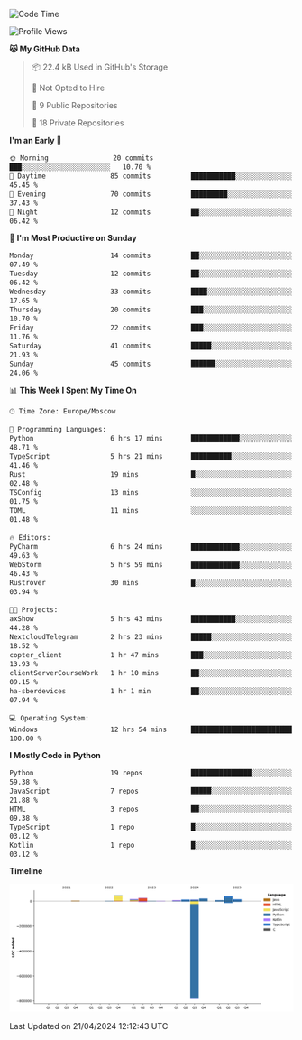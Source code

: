 <!--START_SECTION:waka-->
![Code Time](http://img.shields.io/badge/Code%20Time-271%20hrs%2041%20mins-blue)

![Profile Views](http://img.shields.io/badge/Profile%20Views-0-blue)

**🐱 My GitHub Data** 

> 📦 22.4 kB Used in GitHub's Storage 
 > 
> 🚫 Not Opted to Hire
 > 
> 📜 9 Public Repositories 
 > 
> 🔑 18 Private Repositories 
 > 
**I'm an Early 🐤** 

```text
🌞 Morning                20 commits          ███░░░░░░░░░░░░░░░░░░░░░░   10.70 % 
🌆 Daytime                85 commits          ███████████░░░░░░░░░░░░░░   45.45 % 
🌃 Evening                70 commits          █████████░░░░░░░░░░░░░░░░   37.43 % 
🌙 Night                  12 commits          ██░░░░░░░░░░░░░░░░░░░░░░░   06.42 % 
```
📅 **I'm Most Productive on Sunday** 

```text
Monday                   14 commits          ██░░░░░░░░░░░░░░░░░░░░░░░   07.49 % 
Tuesday                  12 commits          ██░░░░░░░░░░░░░░░░░░░░░░░   06.42 % 
Wednesday                33 commits          ████░░░░░░░░░░░░░░░░░░░░░   17.65 % 
Thursday                 20 commits          ███░░░░░░░░░░░░░░░░░░░░░░   10.70 % 
Friday                   22 commits          ███░░░░░░░░░░░░░░░░░░░░░░   11.76 % 
Saturday                 41 commits          █████░░░░░░░░░░░░░░░░░░░░   21.93 % 
Sunday                   45 commits          ██████░░░░░░░░░░░░░░░░░░░   24.06 % 
```


📊 **This Week I Spent My Time On** 

```text
🕑︎ Time Zone: Europe/Moscow

💬 Programming Languages: 
Python                   6 hrs 17 mins       ████████████░░░░░░░░░░░░░   48.71 % 
TypeScript               5 hrs 21 mins       ██████████░░░░░░░░░░░░░░░   41.46 % 
Rust                     19 mins             █░░░░░░░░░░░░░░░░░░░░░░░░   02.48 % 
TSConfig                 13 mins             ░░░░░░░░░░░░░░░░░░░░░░░░░   01.75 % 
TOML                     11 mins             ░░░░░░░░░░░░░░░░░░░░░░░░░   01.48 % 

🔥 Editors: 
PyCharm                  6 hrs 24 mins       ████████████░░░░░░░░░░░░░   49.63 % 
WebStorm                 5 hrs 59 mins       ████████████░░░░░░░░░░░░░   46.43 % 
Rustrover                30 mins             █░░░░░░░░░░░░░░░░░░░░░░░░   03.94 % 

🐱‍💻 Projects: 
axShow                   5 hrs 43 mins       ███████████░░░░░░░░░░░░░░   44.28 % 
NextcloudTelegram        2 hrs 23 mins       █████░░░░░░░░░░░░░░░░░░░░   18.52 % 
copter_client            1 hr 47 mins        ███░░░░░░░░░░░░░░░░░░░░░░   13.93 % 
clientServerCourseWork   1 hr 10 mins        ██░░░░░░░░░░░░░░░░░░░░░░░   09.15 % 
ha-sberdevices           1 hr 1 min          ██░░░░░░░░░░░░░░░░░░░░░░░   07.94 % 

💻 Operating System: 
Windows                  12 hrs 54 mins      █████████████████████████   100.00 % 
```

**I Mostly Code in Python** 

```text
Python                   19 repos            ███████████████░░░░░░░░░░   59.38 % 
JavaScript               7 repos             █████░░░░░░░░░░░░░░░░░░░░   21.88 % 
HTML                     3 repos             ██░░░░░░░░░░░░░░░░░░░░░░░   09.38 % 
TypeScript               1 repo              █░░░░░░░░░░░░░░░░░░░░░░░░   03.12 % 
Kotlin                   1 repo              █░░░░░░░░░░░░░░░░░░░░░░░░   03.12 % 
```



**Timeline**

![Lines of Code chart](https://raw.githubusercontent.com/adlemx/adlemx/main/assets/bar_graph.png)


 Last Updated on 21/04/2024 12:12:43 UTC
<!--END_SECTION:waka-->
